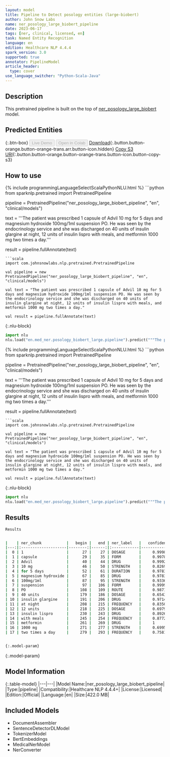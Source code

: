 ```yaml
---
layout: model
title: Pipeline to Detect posology entities (large-biobert)
author: John Snow Labs
name: ner_posology_large_biobert_pipeline
date: 2023-06-17
tags: [ner, clinical, licensed, en]
task: Named Entity Recognition
language: en
edition: Healthcare NLP 4.4.4
spark_version: 3.0
supported: true
annotator: PipelineModel
article_header:
  type: cover
use_language_switcher: "Python-Scala-Java"
---
```


## Description

This pretrained pipeline is built on the top of [ner_posology_large_biobert](https://nlp.johnsnowlabs.com/2021/04/01/ner_posology_large_biobert_en.html) model.

## Predicted Entities



{:.btn-box}
<button class="button button-orange" disabled>Live Demo</button>
<button class="button button-orange" disabled>Open in Colab</button>
[Download](https://s3.amazonaws.com/auxdata.johnsnowlabs.com/clinical/models/ner_posology_large_biobert_pipeline_en_4.4.4_3.0_1686987364729.zip){:.button.button-orange.button-orange-trans.arr.button-icon.hidden}
[Copy S3 URI](s3://auxdata.johnsnowlabs.com/clinical/models/ner_posology_large_biobert_pipeline_en_4.4.4_3.0_1686987364729.zip){:.button.button-orange.button-orange-trans.button-icon.button-copy-s3}

## How to use

<div class="tabs-box" markdown="1">
{% include programmingLanguageSelectScalaPythonNLU.html %}
```python
from sparknlp.pretrained import PretrainedPipeline

pipeline = PretrainedPipeline("ner_posology_large_biobert_pipeline", "en", "clinical/models")

text = '''The patient was prescribed 1 capsule of Advil 10 mg for 5 days and magnesium hydroxide 100mg/1ml suspension PO. He was seen by the endocrinology service and she was discharged on 40 units of insulin glargine at night, 12 units of insulin lispro with meals, and metformin 1000 mg two times a day.'''

result = pipeline.fullAnnotate(text)
```
```scala
import com.johnsnowlabs.nlp.pretrained.PretrainedPipeline

val pipeline = new PretrainedPipeline("ner_posology_large_biobert_pipeline", "en", "clinical/models")

val text = "The patient was prescribed 1 capsule of Advil 10 mg for 5 days and magnesium hydroxide 100mg/1ml suspension PO. He was seen by the endocrinology service and she was discharged on 40 units of insulin glargine at night, 12 units of insulin lispro with meals, and metformin 1000 mg two times a day."

val result = pipeline.fullAnnotate(text)
```


{:.nlu-block}
```python
import nlu
nlu.load("en.med_ner.posology_biobert_large.pipeline").predict("""The patient was prescribed 1 capsule of Advil 10 mg for 5 days and magnesium hydroxide 100mg/1ml suspension PO. He was seen by the endocrinology service and she was discharged on 40 units of insulin glargine at night, 12 units of insulin lispro with meals, and metformin 1000 mg two times a day.""")
```

</div>

<div class="tabs-box" markdown="1">
{% include programmingLanguageSelectScalaPythonNLU.html %}
```python
from sparknlp.pretrained import PretrainedPipeline

pipeline = PretrainedPipeline("ner_posology_large_biobert_pipeline", "en", "clinical/models")

text = '''The patient was prescribed 1 capsule of Advil 10 mg for 5 days and magnesium hydroxide 100mg/1ml suspension PO. He was seen by the endocrinology service and she was discharged on 40 units of insulin glargine at night, 12 units of insulin lispro with meals, and metformin 1000 mg two times a day.'''

result = pipeline.fullAnnotate(text)
```
```scala
import com.johnsnowlabs.nlp.pretrained.PretrainedPipeline

val pipeline = new PretrainedPipeline("ner_posology_large_biobert_pipeline", "en", "clinical/models")

val text = "The patient was prescribed 1 capsule of Advil 10 mg for 5 days and magnesium hydroxide 100mg/1ml suspension PO. He was seen by the endocrinology service and she was discharged on 40 units of insulin glargine at night, 12 units of insulin lispro with meals, and metformin 1000 mg two times a day."

val result = pipeline.fullAnnotate(text)
```

{:.nlu-block}
```python
import nlu
nlu.load("en.med_ner.posology_biobert_large.pipeline").predict("""The patient was prescribed 1 capsule of Advil 10 mg for 5 days and magnesium hydroxide 100mg/1ml suspension PO. He was seen by the endocrinology service and she was discharged on 40 units of insulin glargine at night, 12 units of insulin lispro with meals, and metformin 1000 mg two times a day.""")
```
</div>

## Results

```bash
Results


|    | ner_chunk           |   begin |   end | ner_label   |   confidence |
|---:|:--------------------|--------:|------:|:------------|-------------:|
|  0 | 1                   |      27 |    27 | DOSAGE      |     0.9998   |
|  1 | capsule             |      29 |    35 | FORM        |     0.9978   |
|  2 | Advil               |      40 |    44 | DRUG        |     0.9992   |
|  3 | 10 mg               |      46 |    50 | STRENGTH    |     0.8269   |
|  4 | for 5 days          |      52 |    61 | DURATION    |     0.978333 |
|  5 | magnesium hydroxide |      67 |    85 | DRUG        |     0.9783   |
|  6 | 100mg/1ml           |      87 |    95 | STRENGTH    |     0.9336   |
|  7 | suspension          |      97 |   106 | FORM        |     0.9999   |
|  8 | PO                  |     108 |   109 | ROUTE       |     0.9871   |
|  9 | 40 units            |     179 |   186 | DOSAGE      |     0.6543   |
| 10 | insulin glargine    |     191 |   206 | DRUG        |     0.97145  |
| 11 | at night            |     208 |   215 | FREQUENCY   |     0.83505  |
| 12 | 12 units            |     218 |   225 | DOSAGE      |     0.69795  |
| 13 | insulin lispro      |     230 |   243 | DRUG        |     0.89265  |
| 14 | with meals          |     245 |   254 | FREQUENCY   |     0.8772   |
| 15 | metformin           |     261 |   269 | DRUG        |     1        |
| 16 | 1000 mg             |     271 |   277 | STRENGTH    |     0.69955  |
| 17 | two times a day     |     279 |   293 | FREQUENCY   |     0.758125 |


{:.model-param}
```

{:.model-param}
## Model Information

{:.table-model}
|---|---|
|Model Name:|ner_posology_large_biobert_pipeline|
|Type:|pipeline|
|Compatibility:|Healthcare NLP 4.4.4+|
|License:|Licensed|
|Edition:|Official|
|Language:|en|
|Size:|422.0 MB|

## Included Models

- DocumentAssembler
- SentenceDetectorDLModel
- TokenizerModel
- BertEmbeddings
- MedicalNerModel
- NerConverter